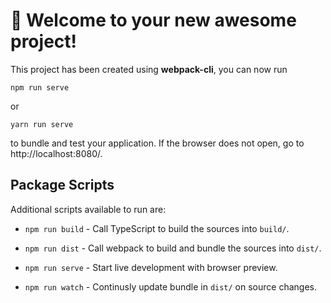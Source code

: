 🚀 Welcome to your new awesome project!
=======================================


This project has been created using **webpack-cli**, you can now run

```
npm run serve
```

or

```
yarn run serve
```

to bundle and test your application. If the browser does not open, go to
http://localhost:8080/.



Package Scripts
---------------

Additional scripts available to run are:

* `npm run build` - Call TypeScript to build the sources into `build/`.

* `npm run dist` - Call webpack to build and bundle the sources into `dist/`.

* `npm run serve` - Start live development with browser preview.

* `npm run watch` - Continusly update bundle in `dist/` on source changes.
